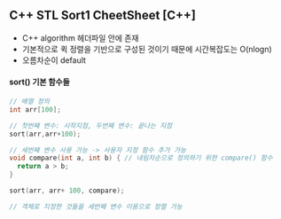 ## C++ STL Sort1 CheetSheet [C++]

- C++ algorithm 헤더파일 안에 존재
- 기본적으로 퀵 정렬을 기반으로 구성된 것이기 때문에 시간복잡도는 O(nlogn)
- 오름차순이 default



#### sort() 기본 함수들

```c++
// 배열 정의
int arr[100];

// 첫번째 변수: 시작지점, 두번째 변수: 끝나는 지점
sort(arr,arr+100);  

// 세번째 변수 사용 가능 -> 사용자 지정 함수 추가 가능
void compare(int a, int b) { // 내림차순으로 정의하기 위한 compare() 함수
  return a > b;
}

sort(arr, arr+ 100, compare);

// 객체로 지정한 것들을 세번째 변수 이용으로 정렬 가능

```

